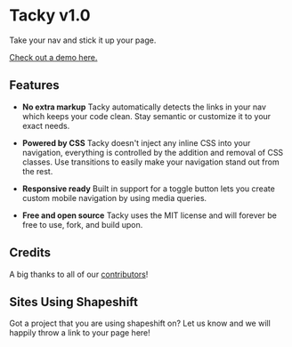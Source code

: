 Tacky v1.0
===============

Take your nav and stick it up your page.

[Check out a demo here.](http://mcpants.github.com/jquery.tacky/)


Features
--------

* **No extra markup**
  Tacky automatically detects the links in your nav which keeps your code clean. Stay semantic or customize it to your exact needs.  

* **Powered by CSS**
  Tacky doesn't inject any inline CSS into your navigation, everything is controlled by the addition and removal of CSS classes. Use transitions to easily make your navigation stand out from the rest.

* **Responsive ready**
  Built in support for a toggle button lets you create custom mobile navigation by using media queries.

* **Free and open source**
  Tacky uses the MIT license and will forever be free to use, fork, and build upon.


Credits
-------

A big thanks to all of our [contributors](https://github.com/McPants/jquery.shapeshift/graphs/contributors)!


Sites Using Shapeshift
----------------------

Got a project that you are using shapeshift on? Let us know and we will happily throw a link to your page here!

